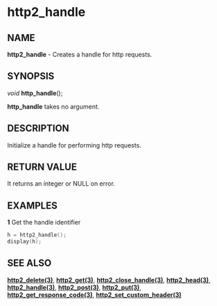 # http2_handle

## NAME

**http2_handle** - Creates a handle for http requests.

## SYNOPSIS

*void* **http_handle**();

**http_handle** takes no argument.

## DESCRIPTION
Initialize a handle for performing http requests.

## RETURN VALUE
It returns an integer or NULL on error.

## EXAMPLES

**1** Get the handle identifier
```cpp
h = http2_handle();
display(h);
```

## SEE ALSO

**[http2_delete(3)](http2_delete.md)**, **[http2_get(3)](http2_get.md)**, **[http2_close_handle(3)](http2_close_handle.md)**, **[http2_head(3)](http2_head.md)**, **[http2_handle(3)](http2_handle.md)**, **[http2_post(3)](http2_post.md)**, **[http2_put(3)](http2_put.md)**, **[http2_get_response_code(3)](http2_get_response_code.md)**, **[http2_set_custom_header(3)](http2_set_custom_header.md)**
